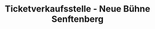 ---
title: "Ticketverkaufsstelle - Neue Bühne Senftenberg"
url: /senftenberg/ticketverkaufsstelle-neue-buehne-senftenberg/
shop: Tickets
---